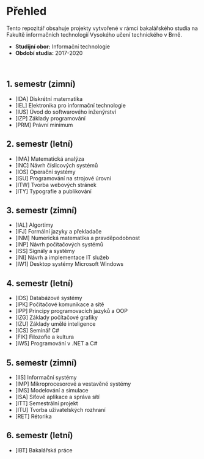 # Přehled

Tento repozitář obsahuje projekty vytvořené v rámci bakalářského studia na Fakultě informačních technologií Vysokého učení technického v Brně.

- **Studijní obor:** Informační technologie
- **Období studia:** 2017-2020

&nbsp;
## 1. semestr (zimní)

- [IDA]	Diskrétní matematika
- [IEL]	Elektronika pro informační technologie
- [IUS]	Úvod do softwarového inženýrství
- [IZP]	Základy programování
- [PRM]	Právní minimum

## 2. semestr (letní)

- [IMA]	Matematická analýza
- [INC]	Návrh číslicových systémů
- [IOS]	Operační systémy
- [ISU]	Programování na strojové úrovni
- [ITW]	Tvorba webových stránek
- [ITY] Typografie a publikování

## 3. semestr (zimní)

- [IAL]	Algortimy
- [IFJ] Formální jazyky a překladače
- [INM]	Numerická matematika a pravděpodobnost
- [INP] Návrh počítačových systémů
- [ISS]	Signály a systémy
- [INI] Návrh a implementace IT služeb
- [IW1]	Desktop systémy Microsoft Windows

## 4. semestr (letní)

- [IDS] Databázové systémy
- [IPK] Počítačové komunikace a sítě
- [IPP] Principy programovacích jazyků a OOP
- [IZG] Základy počítačové grafiky
- [IZU] Základy umělé inteligence
- [ICS] Seminář C#
- [FIK] Filozofie a kultura
- [IW5] Programování v .NET a C# 

## 5. semestr (zimní)

- [IIS] Informační systémy
- [IMP] Mikroprocesorové a vestavěné systémy
- [IMS] Modelování a simulace
- [ISA] Síťové aplikace a správa sítí
- [ITT] Semestrální projekt
- [ITU] Tvorba uživatelských rozhraní
- [RET] Rétorika

## 6. semestr (letní)

- [IBT] Bakalářská práce